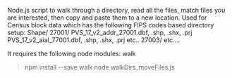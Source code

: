   Node.js script to walk through a directory,
  read all the files, match files you are interested, 
  then copy and paste them to a new location.
  Used for Census block data which has the following 
  FIPS codes based directory setup:
    Shape/
      27001/
        PVS_17_v2_addr_27001.dbf, .shp, .shx, .prj
        PVS_17_v2_aial_77001.dbf, .shp, .shx, .prj
        etc..
      27003/
        etc....

  It requires the following node modules: walk

  > npm install --save walk
  > node walkDirs_moveFiles.js